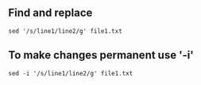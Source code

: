 ## Find and replace
```
sed '/s/line1/line2/g' file1.txt
```

## To make changes permanent use '-i'
```
sed -i '/s/line1/line2/g' file1.txt
```

